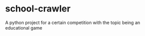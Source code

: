 # school-crawler
A python project for a certain competition with the topic being an educational game
